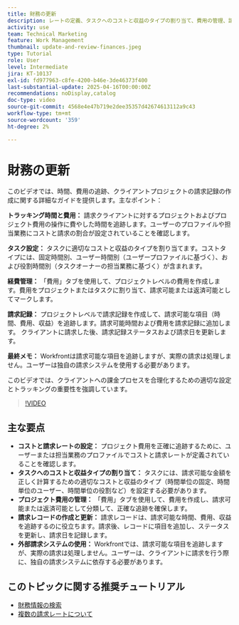 ```yaml
---
title: 財務の更新
description: レートの定義、タスクへのコストと収益のタイプの割り当て、費用の管理、請求記録の作成により、コストの追跡と請求を効率化します。 Workfrontでは、実際の請求は行いません。
activity: use
team: Technical Marketing
feature: Work Management
thumbnail: update-and-review-finances.jpeg
type: Tutorial
role: User
level: Intermediate
jira: KT-10137
exl-id: fd977963-c8fe-4200-b46e-3de46373f400
last-substantial-update: 2025-04-16T00:00:00Z
recommendations: noDisplay,catalog
doc-type: video
source-git-commit: 4568e4e47b719e2dee35357d42674613112a9c43
workflow-type: tm+mt
source-wordcount: '359'
ht-degree: 2%

---
```



# 財務の更新

このビデオでは、時間、費用の追跡、クライアントプロジェクトの請求記録の作成に関する詳細なガイドを提供します。&#x200B; 主なポイント：

**トラッキング時間と費用：**
請求クライアントに対するプロジェクトおよびプロジェクト費用の操作に費やした時間を追跡します。&#x200B;
ユーザーのプロファイルや担当業務にコストと請求の割合が設定されていることを確認します。&#x200B;

**タスク設定：**
タスクに適切なコストと収益のタイプを割り当てます。&#x200B;
コストタイプには、固定時間別、ユーザー時間別（ユーザープロファイルに基づく）、および役割時間別（タスクオーナーの担当業務に基づく）が含まれます。

**経費管理：**
「費用」タブを使用して、プロジェクトレベルの費用を作成します。&#x200B;
費用をプロジェクトまたはタスクに割り当て、請求可能または返済可能としてマークします。&#x200B;

**請求記録：**
プロジェクトレベルで請求記録を作成して、請求可能な項目（時間、費用、収益）を追跡します。&#x200B;
請求可能時間および費用を請求記録に追加します。
クライアントに請求した後、請求記録ステータスおよび請求日を更新します。&#x200B;

**最終メモ：**
Workfrontは請求可能な項目を追跡しますが、実際の請求は処理しません。ユーザーは独自の請求システムを使用する必要があります。&#x200B;

このビデオでは、クライアントへの課金プロセスを合理化するための適切な設定とトラッキングの重要性を強調しています。&#x200B;

>[!VIDEO](https://video.tv.adobe.com/v/3457648/?quality=12&learn=on&enablevpops)

## 主な要点


* **コストと請求レートの設定：** プロジェクト費用を正確に追跡するために、ユーザーまたは担当業務のプロファイルでコストと請求レートが定義されていることを確認します。&#x200B;
* **タスクへのコストと収益タイプの割り当て：** タスクには、請求可能な金額を正しく計算するための適切なコストと収益のタイプ（時間単位の固定、時間単位のユーザー、時間単位の役割など）を設定する必要があります。&#x200B;
* **プロジェクト費用の管理：** 「費用」タブを使用して、費用を作成し、請求可能または返済可能として分類して、正確な追跡を確保します。&#x200B;
* **請求レコードの作成と更新：** 請求レコードは、請求可能な時間、費用、収益を追跡するのに役立ちます。&#x200B; 請求後、レコードに項目を追加し、ステータスを更新し、請求日を記録します。&#x200B;
* **外部請求システムの使用：** Workfrontでは、請求可能な項目を追跡しますが、実際の請求は処理しません。ユーザーは、クライアントに請求を行う際に、独自の請求システムに依存する必要があります。&#x200B;


## このトピックに関する推奨チュートリアル

* [財務情報の検索](/help/manage-work/project-finances/find-financial-information.md)
* [ 複数の請求レートについて ](/help/manage-work/project-finances/multiple-billing-rates.md)
  <!--* [Update finances](/help/manage-work/project-finances/update-and-review-finances.md)-->


